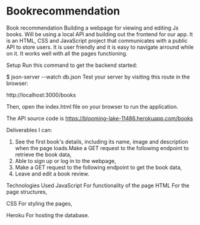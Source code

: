 # Bookrecommendation
Book recommendation
Building a webpage for viewing and editing Js books. Will be using a local API and building out the frontend for our app.
 It is an HTML, CSS and JavaScript project that communicates with a public API to store users. It is user friendly and it is easy to navigate arround while on it. It works well with all the pages functioning.

Setup
Run this command to get the backend started:

$ json-server --watch db.json
Test your server by visiting this route in the browser:

http://localhost:3000/books

Then, open the index.html file on your browser to run the application.

The API source code is https://blooming-lake-11486.herokuapp.com/books

Deliverables
 I can:

1. See the first book's details, including its name, image and description when the page loads.Make a GET request to the following endpoint to retrieve the book data,
2. Able to sign up or log in to the webpage,
3. Make a GET request to the following endpoint to get the book data,
4. Leave and edit a book review.


Technologies Used JavaScript For functionality of the page
HTML For the page structures,

CSS For styling the pages,

Heroku For hosting the database.